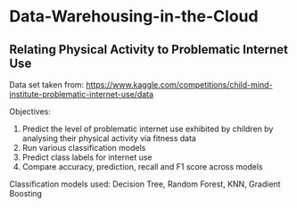 # Data-Warehousing-in-the-Cloud

## Relating Physical Activity to Problematic Internet Use

Data set taken from: https://www.kaggle.com/competitions/child-mind-institute-problematic-internet-use/data

Objectives:
1. Predict the level of problematic internet use exhibited by children by analysing their physical activity via fitness data 
2. Run various classification models
3. Predict class labels for internet use
4. Compare accuracy, prediction, recall and F1 score across models


Classification models used: Decision Tree, Random Forest, KNN, Gradient Boosting
